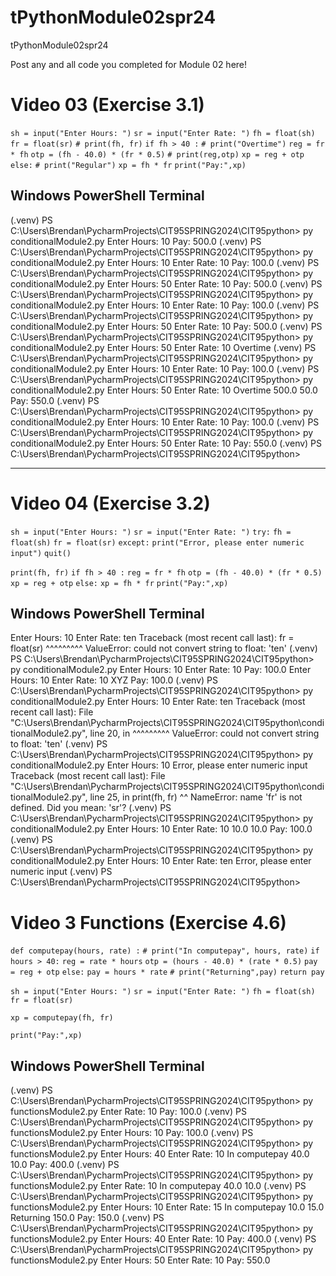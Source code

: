 # tPythonModule02spr24
tPythonModule02spr24

Post any and all code you completed for Module 02 here!

# Video 03 (Exercise 3.1)

`sh = input("Enter Hours: ")`
`sr = input("Enter Rate: ")`
`fh = float(sh)`
`fr = float(sr)`
`# print(fh, fr)`
`if fh > 40 :`
    `# print("Overtime")`
    `reg = fr * fh`
    `otp = (fh - 40.0) * (fr * 0.5)`
    `# print(reg,otp)`
    `xp = reg + otp`
`else:`
    `# print("Regular")`
    `xp = fh * fr`
`print("Pay:",xp)`

## Windows PowerShell Terminal

(.venv) PS C:\Users\Brendan\PycharmProjects\CIT95SPRING2024\CIT95python> py conditionalModule2.py
Enter Hours: 10
Pay: 500.0
(.venv) PS C:\Users\Brendan\PycharmProjects\CIT95SPRING2024\CIT95python> py conditionalModule2.py
Enter Hours: 10
Enter Rate: 10
Pay: 100.0
(.venv) PS C:\Users\Brendan\PycharmProjects\CIT95SPRING2024\CIT95python> py conditionalModule2.py
Enter Hours: 50
Enter Rate: 10
Pay: 500.0
(.venv) PS C:\Users\Brendan\PycharmProjects\CIT95SPRING2024\CIT95python> py conditionalModule2.py
Enter Hours: 10
Enter Rate: 10
Pay: 100.0
(.venv) PS C:\Users\Brendan\PycharmProjects\CIT95SPRING2024\CIT95python> py conditionalModule2.py
Enter Hours: 50
Enter Rate: 10
Pay: 500.0
(.venv) PS C:\Users\Brendan\PycharmProjects\CIT95SPRING2024\CIT95python> py conditionalModule2.py
Enter Hours: 50
Enter Rate: 10
Overtime
(.venv) PS C:\Users\Brendan\PycharmProjects\CIT95SPRING2024\CIT95python> py conditionalModule2.py
Enter Hours: 10
Enter Rate: 10
Pay: 100.0
(.venv) PS C:\Users\Brendan\PycharmProjects\CIT95SPRING2024\CIT95python> py conditionalModule2.py
Enter Hours: 50
Enter Rate: 10
Overtime
500.0 50.0
Pay: 550.0
(.venv) PS C:\Users\Brendan\PycharmProjects\CIT95SPRING2024\CIT95python> py conditionalModule2.py
Enter Hours: 10
Enter Rate: 10
Pay: 100.0
(.venv) PS C:\Users\Brendan\PycharmProjects\CIT95SPRING2024\CIT95python> py conditionalModule2.py
Enter Hours: 50
Enter Rate: 10
Pay: 550.0
(.venv) PS C:\Users\Brendan\PycharmProjects\CIT95SPRING2024\CIT95python>

---

# Video 04 (Exercise 3.2)

`sh = input("Enter Hours: ")`
`sr = input("Enter Rate: ")`
`try:`
    `fh = float(sh)`
    `fr = float(sr)`
`except:`
    `print("Error, please enter numeric input")`
    `quit()`

`print(fh, fr)`
`if fh > 40 :`
    `reg = fr * fh`
    `otp = (fh - 40.0) * (fr * 0.5)`
    `xp = reg + otp`
`else:`
    `xp = fh * fr`
`print("Pay:",xp)`

## Windows PowerShell Terminal

Enter Hours: 10
Enter Rate: ten
Traceback (most recent call last):
    fr = float(sr)
         ^^^^^^^^^
ValueError: could not convert string to float: 'ten'
(.venv) PS C:\Users\Brendan\PycharmProjects\CIT95SPRING2024\CIT95python> py conditionalModule2.py
Enter Hours: 10
Enter Rate: 10
Pay: 100.0
Enter Hours: 10
Enter Rate: 10
XYZ Pay: 100.0
(.venv) PS C:\Users\Brendan\PycharmProjects\CIT95SPRING2024\CIT95python> py conditionalModule2.py
Enter Hours: 10
Enter Rate: ten
Traceback (most recent call last):
  File "C:\Users\Brendan\PycharmProjects\CIT95SPRING2024\CIT95python\conditionalModule2.py", line 20, in <module>
         ^^^^^^^^^
ValueError: could not convert string to float: 'ten'
(.venv) PS C:\Users\Brendan\PycharmProjects\CIT95SPRING2024\CIT95python> py conditionalModule2.py
Enter Hours: 10
Error, please enter numeric input
Traceback (most recent call last):
  File "C:\Users\Brendan\PycharmProjects\CIT95SPRING2024\CIT95python\conditionalModule2.py", line 25, in <module>
    print(fh, fr)
              ^^
NameError: name 'fr' is not defined. Did you mean: 'sr'?
(.venv) PS C:\Users\Brendan\PycharmProjects\CIT95SPRING2024\CIT95python> py conditionalModule2.py
Enter Hours: 10
Enter Rate: 10
10.0 10.0
Pay: 100.0
(.venv) PS C:\Users\Brendan\PycharmProjects\CIT95SPRING2024\CIT95python> py conditionalModule2.py
Enter Hours: 10
Enter Rate: ten
Error, please enter numeric input
(.venv) PS C:\Users\Brendan\PycharmProjects\CIT95SPRING2024\CIT95python>

# Video 3 Functions (Exercise 4.6)

`def computepay(hours, rate) :`
    `# print("In computepay", hours, rate)`
    `if hours > 40:`
        `reg = rate * hours`
        `otp = (hours - 40.0) * (rate * 0.5)`
       `pay = reg + otp`
    `else:`
        `pay = hours * rate`
    `# print("Returning",pay)`
    `return pay`

`sh = input("Enter Hours: ")`
`sr = input("Enter Rate: ")`
`fh = float(sh)`
`fr = float(sr)`

`xp = computepay(fh, fr)`

`print("Pay:",xp)`

## Windows PowerShell Terminal

(.venv) PS C:\Users\Brendan\PycharmProjects\CIT95SPRING2024\CIT95python> py functionsModule2.py
Enter Rate: 10
Pay: 100.0
(.venv) PS C:\Users\Brendan\PycharmProjects\CIT95SPRING2024\CIT95python> py functionsModule2.py
Enter Hours: 10
Pay: 100.0
(.venv) PS C:\Users\Brendan\PycharmProjects\CIT95SPRING2024\CIT95python> py functionsModule2.py
Enter Hours: 40
Enter Rate: 10
In computepay 40.0 10.0
Pay: 400.0
(.venv) PS C:\Users\Brendan\PycharmProjects\CIT95SPRING2024\CIT95python> py functionsModule2.py
Enter Rate: 10
In computepay 40.0 10.0
(.venv) PS C:\Users\Brendan\PycharmProjects\CIT95SPRING2024\CIT95python> py functionsModule2.py
Enter Hours: 10
Enter Rate: 15
In computepay 10.0 15.0
Returning 150.0
Pay: 150.0
(.venv) PS C:\Users\Brendan\PycharmProjects\CIT95SPRING2024\CIT95python> py functionsModule2.py
Enter Hours: 40
Enter Rate: 10
Pay: 400.0
(.venv) PS C:\Users\Brendan\PycharmProjects\CIT95SPRING2024\CIT95python> py functionsModule2.py
Enter Hours: 50
Enter Rate: 10
Pay: 550.0
